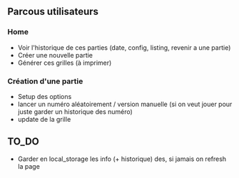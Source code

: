 ## Parcous utilisateurs

### Home
- Voir l'historique de ces parties (date, config, listing, revenir a une partie)
- Créer une nouvelle partie
- Générer ces grilles (à imprimer)

### Création d'une partie 
- Setup des options 
- lancer un numéro aléatoirement / version manuelle (si on veut jouer pour juste garder un historique des numéro)
- update de la grille 

## TO_DO
- Garder en local_storage les info (+ historique) des, si jamais on refresh la page 